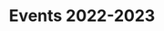 ---
title: "Events 2022-2023"
date: 
draft: false
type: "section"
image: "images/events/2022-2023/main_card_img1.png"
---